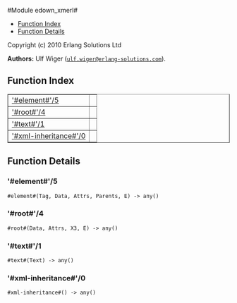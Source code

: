 

#Module edown_xmerl#
* [Function Index](#index)
* [Function Details](#functions)






Copyright (c) 2010 Erlang Solutions Ltd

__Authors:__ Ulf Wiger ([`ulf.wiger@erlang-solutions.com`](mailto:ulf.wiger@erlang-solutions.com)).

<h2><a name="index">Function Index</a></h2>



<table width="100%" border="1" cellspacing="0" cellpadding="2" summary="function index"><tr><td valign="top"><a href="#%23element%23-5">'#element#'/5</a></td><td></td></tr><tr><td valign="top"><a href="#%23root%23-4">'#root#'/4</a></td><td></td></tr><tr><td valign="top"><a href="#%23text%23-1">'#text#'/1</a></td><td></td></tr><tr><td valign="top"><a href="#%23xml-inheritance%23-0">'#xml-inheritance#'/0</a></td><td></td></tr></table>




<h2><a name="functions">Function Details</a></h2>


<a name="%23element%23-5"></a>

<h3>'#element#'/5</h3>





`#element#(Tag, Data, Attrs, Parents, E) -> any()`

<a name="%23root%23-4"></a>

<h3>'#root#'/4</h3>





`#root#(Data, Attrs, X3, E) -> any()`

<a name="%23text%23-1"></a>

<h3>'#text#'/1</h3>





`#text#(Text) -> any()`

<a name="%23xml-inheritance%23-0"></a>

<h3>'#xml-inheritance#'/0</h3>





`#xml-inheritance#() -> any()`


